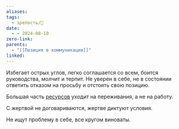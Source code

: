 ```yaml
---
aliases: 
tags:
  - зрелость/🌱
date:
  - - 2024-08-10
zero-link: 
parents:
  - "[[Позиция в коммуникации]]"
linked:
---
```

Избегает острых углов, легко соглашается со всем, боится руководства, молчит и терпит. Не уверен в себе, не в состоянии ответить отказом на просьбу и отстоять свою позицию.

Большая часть [ресурсов](Ресурсы%20человека.md) уходит на переживания, а не на работу.

С жертвой не договариваются, жертве диктуют условия.

Не ищут проблему в себе, все кругом виноваты.